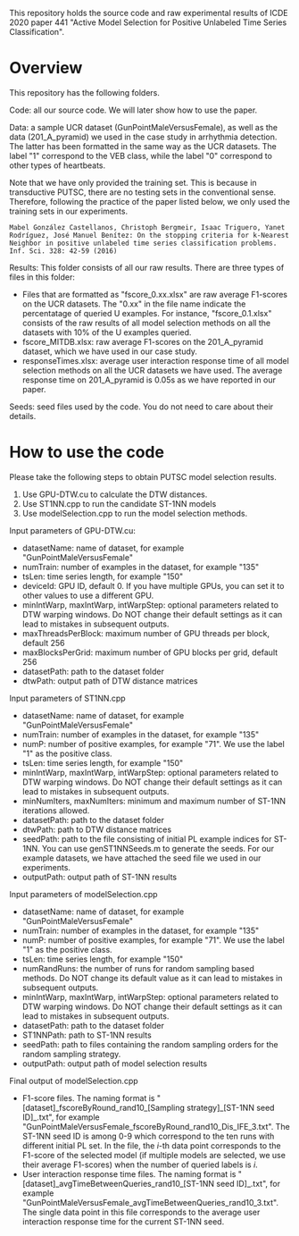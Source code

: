 This repository holds the source code and raw experimental results of ICDE 2020 paper 441 "Active Model Selection for Positive Unlabeled Time Series Classification".

# Overview
This repository has the following folders.

Code: all our source code. We will later show how to use the paper.

Data: a sample UCR dataset (GunPointMaleVersusFemale), as well as the data (201_A_pyramid) we used in the case study in arrhythmia detection. The latter has been formatted in the same way as the UCR datasets. The label "1" correspond to the VEB class, while the label "0" correspond to other types of heartbeats. 

Note that we have only provided the training set. This is because in transductive PUTSC, there are no testing sets in the conventional sense. Therefore, following the practice of the paper listed below, we only used the training sets in our experiments.

    Mabel González Castellanos, Christoph Bergmeir, Isaac Triguero, Yanet Rodríguez, José Manuel Benítez: On the stopping criteria for k-Nearest Neighbor in positive unlabeled time series classification problems. Inf. Sci. 328: 42-59 (2016)
    
Results: This folder consists of all our raw results. There are three types of files in this folder:
- Files that are formatted as "fscore_0.xx.xlsx" are raw average F1-scores on the UCR datasets. The "0.xx" in the file name indicate the percentatage of queried U examples. For instance, "fscore_0.1.xlsx" consists of the raw results of all model selection methods on all the datasets with 10% of the U examples queried.
- fscore_MITDB.xlsx: raw average F1-scores on the 201_A_pyramid dataset, which we have used in our case study.
- responseTimes.xlsx: average user interaction response time of all model selection methods on all the UCR datasets we have used. The average response time on 201_A_pyramid is 0.05s as we have reported in our paper.

Seeds: seed files used by the code. You do not need to care about their details.

# How to use the code
Please take the following steps to obtain PUTSC model selection results.
1. Use GPU-DTW.cu to calculate the DTW distances.
2. Use ST1NN.cpp to run the candidate ST-1NN models
3. Use modelSelection.cpp to run the model selection methods.

Input parameters of GPU-DTW.cu:
- datasetName: name of dataset, for example "GunPointMaleVersusFemale"
- numTrain: number of examples in the dataset, for example "135"
- tsLen: time series length, for example "150"
- deviceId: GPU ID, default 0. If you have multiple GPUs, you can set it to other values to use a different GPU.
- minIntWarp, maxIntWarp, intWarpStep: optional parameters related to DTW warping windows. Do NOT change their default settings as it can lead to mistakes in subsequent outputs.
- maxThreadsPerBlock: maximum number of GPU threads per block, default 256
- maxBlocksPerGrid: maximum number of GPU blocks per grid, default 256
- datasetPath: path to the dataset folder
- dtwPath: output path of DTW distance matrices

Input parameters of ST1NN.cpp
- datasetName: name of dataset, for example "GunPointMaleVersusFemale"
- numTrain: number of examples in the dataset, for example "135"
- numP: number of positive examples, for example "71". We use the label "1" as the positive class.
- tsLen: time series length, for example "150"
- minIntWarp, maxIntWarp, intWarpStep: optional parameters related to DTW warping windows. Do NOT change their default settings as it can lead to mistakes in subsequent outputs.
- minNumIters, maxNumIters: minimum and maximum number of ST-1NN iterations allowed.
- datasetPath: path to the dataset folder
- dtwPath: path to DTW distance matrices
- seedPath: path to the file consisting of initial PL example indices for ST-1NN. You can use genST1NNSeeds.m to generate the seeds. For our example datasets, we have attached the seed file we used in our experiments.
- outputPath: output path of ST-1NN results

Input parameters of modelSelection.cpp
- datasetName: name of dataset, for example "GunPointMaleVersusFemale"
- numTrain: number of examples in the dataset, for example "135"
- numP: number of positive examples, for example "71". We use the label "1" as the positive class.
- tsLen: time series length, for example "150"
- numRandRuns: the number of runs for random sampling based methods. Do NOT change its default value as it can lead to mistakes in subsequent outputs.
- minIntWarp, maxIntWarp, intWarpStep: optional parameters related to DTW warping windows. Do NOT change their default settings as it can lead to mistakes in subsequent outputs.
- datasetPath: path to the dataset folder 
- ST1NNPath: path to ST-1NN results
- seedPath: path to files containing the random sampling orders for the random sampling strategy.
- outputPath: output path of model selection results

Final output of modelSelection.cpp
- F1-score files. The naming format is "\[dataset\]\_fscoreByRound\_rand10\_\[Sampling strategy\]\_\[ST-1NN seed ID\]\_.txt", for example "GunPointMaleVersusFemale_fscoreByRound_rand10_Dis_IFE_3.txt". The ST-1NN seed ID is among 0-9 which correspond to the ten runs with different initial PL set. In the file, the _i_-th data point corresponds to the F1-score of the selected model (if multiple models are selected, we use their average F1-scores) when the number of queried labels is _i_.
- User interaction response time files. The naming format is "\[dataset\]\_avgTimeBetweenQueries_rand10\_\[ST-1NN seed ID\]\_.txt", for example "GunPointMaleVersusFemale_avgTimeBetweenQueries_rand10_3.txt". The single data point in this file corresponds to the average user interaction response time for the current ST-1NN seed.
